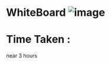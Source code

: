 # WhiteBoard ![image](https://github.com/Abdelrahman-Sweiti/data-structures-and-algorithms/assets/102755704/6de5e017-2377-42b2-bf2c-0e24c60705e6)


# Time Taken : 
near 3 hours
